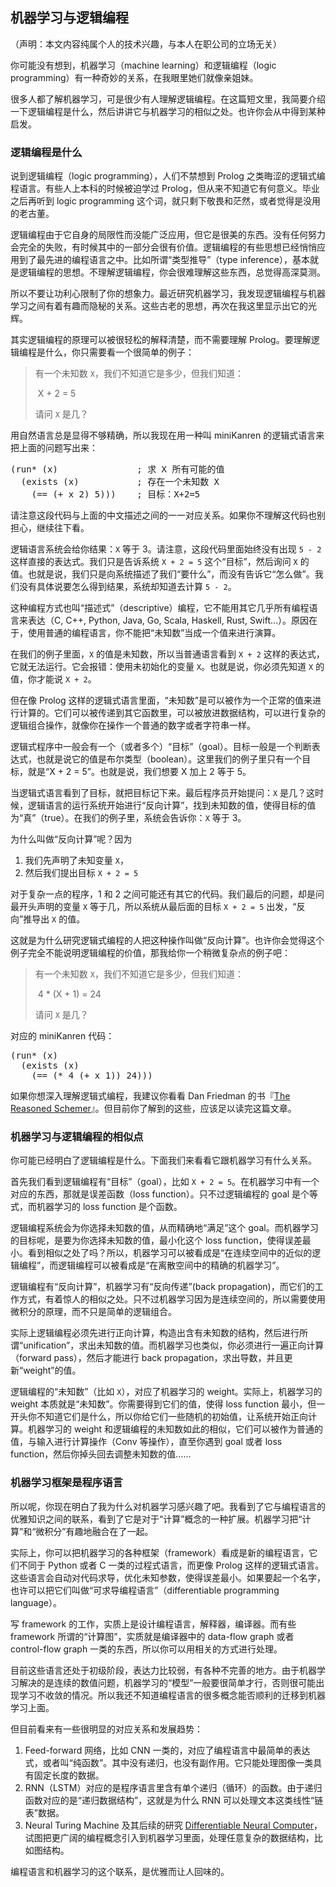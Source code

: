 ## 机器学习与逻辑编程

（声明：本文内容纯属个人的技术兴趣，与本人在职公司的立场无关）

你可能没有想到，机器学习（machine learning）和逻辑编程（logic programming）有一种奇妙的关系，在我眼里她们就像亲姐妹。

很多人都了解机器学习，可是很少有人理解逻辑编程。在这篇短文里，我简要介绍一下逻辑编程是什么，然后讲讲它与机器学习的相似之处。也许你会从中得到某种启发。

### 逻辑编程是什么

说到逻辑编程（logic programming），人们不禁想到 Prolog 之类晦涩的逻辑式编程语言。有些人上本科的时候被迫学过 Prolog，但从来不知道它有何意义。毕业之后再听到 logic programming 这个词，就只剩下敬畏和茫然，或者觉得是没用的老古董。

逻辑编程由于它自身的局限性而没能广泛应用，但它是很美的东西。没有任何努力会完全的失败，有时候其中的一部分会很有价值。逻辑编程的有些思想已经悄悄应用到了最先进的编程语言之中。比如所谓“类型推导”（type inference），基本就是逻辑编程的思想。不理解逻辑编程，你会很难理解这些东西，总觉得高深莫测。

所以不要让功利心限制了你的想象力。最近研究机器学习，我发现逻辑编程与机器学习之间有着有趣而隐秘的关系。这些古老的思想，再次在我这里显示出它的光辉。

其实逻辑编程的原理可以被很轻松的解释清楚，而不需要理解 Prolog。要理解逻辑编程是什么，你只需要看一个很简单的例子：

> 有一个未知数 `X`，我们不知道它是多少，但我们知道：
> 
> ​ X + 2 = 5
> 
> 请问 `X` 是几？

用自然语言总是显得不够精确，所以我现在用一种叫 miniKanren 的逻辑式语言来把上面的问题写出来：

<pre>(run* (x)               ; 求 X 所有可能的值
  (exists (x)           ; 存在一个未知数 X
    (== (+ x 2) 5)))    ; 目标：X+2=5
</pre>

请注意这段代码与上面的中文描述之间的一一对应关系。如果你不理解这代码也别担心，继续往下看。

逻辑语言系统会给你结果：`X` 等于 3。请注意，这段代码里面始终没有出现 `5 - 2` 这样直接的表达式。我们只是告诉系统 `X + 2 = 5` 这个“目标”，然后询问 `X` 的值。也就是说，我们只是向系统描述了我们“要什么”，而没有告诉它“怎么做”。我们没有具体说要怎么得到结果，系统却知道去计算 `5 - 2`。

这种编程方式也叫“描述式”（descriptive）编程，它不能用其它几乎所有编程语言来表达（C, C++, Python, Java, Go, Scala, Haskell, Rust, Swift…）。原因在于，使用普通的编程语言，你不能把“未知数”当成一个值来进行演算。

在我们的例子里面，`X` 的值是未知数，所以当普通语言看到 `X + 2` 这样的表达式，它就无法运行。它会报错：使用未初始化的变量 `X`。也就是说，你必须先知道 `X` 的值，你才能说 `X + 2`。

但在像 Prolog 这样的逻辑式语言里面，“未知数”是可以被作为一个正常的值来进行计算的。它们可以被传递到其它函数里，可以被放进数据结构，可以进行复杂的逻辑组合操作，就像你在操作一个普通的数字或者字符串一样。

逻辑式程序中一般会有一个（或者多个）“目标”（goal）。目标一般是一个判断表达式，也就是说它的值是布尔类型（boolean）。这里我们的例子里只有一个目标，就是“X + 2 = 5”。也就是说，我们想要 X 加上 2 等于 5。

当逻辑式语言看到了目标，就把目标记下来。最后程序员开始提问：`X` 是几？这时候，逻辑语言的运行系统开始进行“反向计算”，找到未知数的值，使得目标的值为“真”（true）。在我们的例子里，系统会告诉你：`X` 等于 3。

为什么叫做“反向计算”呢？因为

1.  我们先声明了未知变量 `X`，
2.  然后我们提出目标 `X + 2 = 5`

对于复杂一点的程序，1 和 2 之间可能还有其它的代码。我们最后的问题，却是问最开头声明的变量 `X` 等于几，所以系统从最后面的目标 `X + 2 = 5` 出发，“反向”推导出 `X` 的值。

这就是为什么研究逻辑式编程的人把这种操作叫做“反向计算”。也许你会觉得这个例子完全不能说明逻辑编程的价值，那我给你一个稍微复杂点的例子吧：

> 有一个未知数 `X`，我们不知道它是多少，但我们知道：
> 
> ​ 4 * (X + 1) = 24
> 
> 请问 `X` 是几？

对应的 miniKanren 代码：

<pre>(run* (x)
  (exists (x)
    (== (* 4 (+ x 1)) 24)))
</pre>

如果你想深入理解逻辑式编程，我建议你看看 Dan Friedman 的书『[The Reasoned Schemer](https://mitpress.mit.edu/books/reasoned-schemer)』。但目前你了解到的这些，应该足以读完这篇文章。

### 机器学习与逻辑编程的相似点

你可能已经明白了逻辑编程是什么。下面我们来看看它跟机器学习有什么关系。

首先我们看到逻辑编程有“目标”（goal），比如 `X + 2 = 5`。在机器学习中有一个对应的东西，那就是误差函数（loss function）。只不过逻辑编程的 goal 是个等式，而机器学习的 loss function 是个函数。

逻辑编程系统会为你选择未知数的值，从而精确地“满足”这个 goal。而机器学习的目标呢，是要为你选择未知数的值，最小化这个 loss function，使得误差最小。看到相似之处了吗？所以，机器学习可以被看成是“在连续空间中的近似的逻辑编程”，而逻辑编程可以被看成是“在离散空间中的精确的机器学习”。

逻辑编程有“反向计算”，机器学习有“反向传递”(back propagation)，而它们的工作方式，有着惊人的相似之处。只不过机器学习因为是连续空间的，所以需要使用微积分的原理，而不只是简单的逻辑组合。

实际上逻辑编程必须先进行正向计算，构造出含有未知数的结构，然后进行所谓“unification”，求出未知数的值。而机器学习也类似，你必须进行一遍正向计算（forward pass），然后才能进行 back propagation，求出导数，并且更新“weight”的值。

逻辑编程的“未知数”（比如 `X`），对应了机器学习的 weight。实际上，机器学习的 weight 本质就是“未知数”。你需要得到它们的值，使得 loss function 最小，但一开头你不知道它们是什么，所以你给它们一些随机的初始值，让系统开始正向计算。机器学习的 weight 和逻辑编程的未知数如此的相似，它们可以被作为普通的值，与输入进行计算操作（Conv 等操作），直至你遇到 goal 或者 loss function，然后你掉头回去调整未知数的值……

### 机器学习框架是程序语言

所以呢，你现在明白了我为什么对机器学习感兴趣了吧。我看到了它与编程语言的优雅知识之间的联系，看到了它是对于“计算”概念的一种扩展。机器学习把“计算”和“微积分”有趣地融合在了一起。

实际上，你可以把机器学习的各种框架（framework）看成是新的编程语言，它们不同于 Python 或者 C 一类的过程式语言，而更像 Prolog 这样的逻辑式语言。这些语言会自动对代码求导，优化未知参数，使得误差最小。如果要起一个名字，也许可以把它们叫做“可求导编程语言”（differentiable programming language）。

写 framework 的工作，实质上是设计编程语言，解释器，编译器。而有些 framework 所谓的“计算图”，实质就是编译器中的 data-flow graph 或者 control-flow graph 一类的东西，所以你可以用相关的方式进行处理。

目前这些语言还处于初级阶段，表达力比较弱，有各种不完善的地方。由于机器学习解决的是连续的数值问题，机器学习的“模型”一般要很简单才行，否则很可能出现学习不收敛的情况。所以我还不知道编程语言的很多概念能否顺利的迁移到机器学习上面。

但目前看来有一些很明显的对应关系和发展趋势：

1.  Feed-forward 网络，比如 CNN 一类的，对应了编程语言中最简单的表达式，或者叫“纯函数”。其中没有递归，也没有副作用。它只能处理图像一类具有固定长度的数据。
2.  RNN（LSTM）对应的是程序语言里含有单个递归（循环）的函数。由于递归函数对应的是“递归数据结构”，这就是为什么 RNN 可以处理文本这类线性“链表”数据。
3.  Neural Turing Machine 及其后续的研究 [Differentiable Neural Computer](https://deepmind.com/blog/differentiable-neural-computers/)，试图把更广阔的编程概念引入到机器学习里面，处理任意复杂的数据结构，比如图结构。

编程语言和机器学习的这个联系，是优雅而让人回味的。
